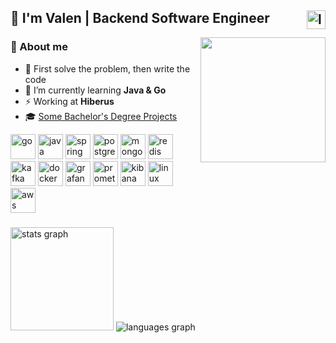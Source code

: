 <h2>👋 I'm Valen | Backend Software Engineer
  <a href="https://www.linkedin.com/in/valrichter/" target="_blank">
    <img align="right" src="https://img.shields.io/static/v1?message=valrichter&logo=linkedin&label=&color=0077B5&logoColor=white&labelColor=gray&style=for-the-badge" height="30" alt="linkedin"  />
  </a> 
</h2>

<img align="right" width="200" src="https://github.com/user-attachments/assets/fe04fce5-7a97-484e-a992-27c69cf14011" />

<div>
  <div align="left">
    <h3>👾 About me</h3>
      <ul>
        <li>🎯 First solve the problem, then write the code
        <li>🌱 I’m currently learning <strong>Java & Go</strong>
        <li>⚡ Working at <strong>Hiberus</strong>
        <li>🎓 <a href="https://github.com/stars/valrichter/lists/bachelor-projects">Some Bachelor's Degree Projects</a>
      </ul>
  </div>
  
  <div>
    <img alt="go" width="40" src="https://cdn.simpleicons.org/go" />
    <img alt="java " width="40" src="https://cdn.jsdelivr.net/gh/devicons/devicon@latest/icons/java/java-plain.svg" />
    <img alt="spring" width="40" src="https://cdn.simpleicons.org/spring" />
    <img alt="postgresql" width="40" src="https://cdn.simpleicons.org/postgresql/4169E1" />
    <img alt="mongodb" width="40" src="https://cdn.simpleicons.org/mongodb/47A248" />
    <img alt="redis" width="40" src="https://devicon-website.vercel.app/api/redis/plain.svg?color=%23D82C20" />
    <img alt="kafka" width="40" src="https://cdn.simpleicons.org/apachekafka/506360" />
    <img alt="docker" width="40" src="https://cdn.simpleicons.org/docker" />
    <img alt="grafana" width="40" src="https://cdn.simpleicons.org/grafana" />
    <img alt="prometheus" width="40" src="https://cdn.simpleicons.org/prometheus" />
    <img alt="kibana" width="40" src="https://cdn.simpleicons.org/kibana" />
    <img alt="linux" width="40" src="https://cdn.simpleicons.org/linux" />
    <img alt="aws" width="40" src="https://cdn.jsdelivr.net/gh/devicons/devicon@latest/icons/amazonwebservices/amazonwebservices-plain-wordmark.svg" />
  </div>
</div>

###

<div align="left">
  <img src="https://github-readme-stats.vercel.app/api?username=valrichter&theme=tokyonight&show_icons=true&hide_border=true&count_private=true" height="165" alt="stats graph"  />
  <img src="https://github-readme-stats.vercel.app/api/top-langs?username=valrichter&locale=en&hide_title=false&layout=compact&card_width=320&langs_count=10&hide=html,jupyter%20notebook,PLpgSQL,makefile,css,csharp,shell,powershell,dockerfile&theme=tokyonight&hide_border=true&order=2" alt="languages graph"  />
</div>
